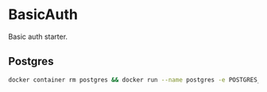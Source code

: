 # BasicAuth

Basic auth starter.

## Postgres

```sh
docker container rm postgres && docker run --name postgres -e POSTGRES_USER=postgres -e POSTGRES_PASSWORD=postgres -p 5432:5432 -d postgres
```
